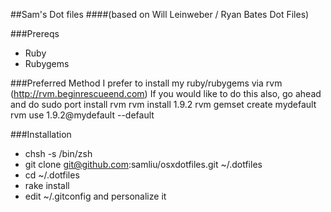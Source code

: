 ##Sam's Dot files
####(based on Will Leinweber / Ryan Bates Dot Files)

###Prereqs
  * Ruby
  * Rubygems

###Preferred Method
  I prefer to install my ruby/rubygems via rvm (http://rvm.beginrescueend.com)
  If you would like to do this also, go ahead and do
  sudo port install rvm
  rvm install 1.9.2
  rvm gemset create mydefault
  rvm use 1.9.2@mydefault --default

###Installation
  * chsh -s /bin/zsh
  * git clone git@github.com:samliu/osxdotfiles.git ~/.dotfiles
  * cd ~/.dotfiles
  * rake install
  * edit ~/.gitconfig and personalize it


